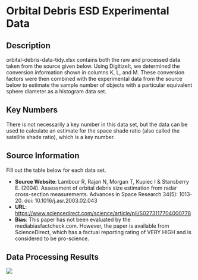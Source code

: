 
# Orbital Debris ESD Experimental Data 

## Description 

orbital-debris-data-tidy.xlsx contains both the raw and processed data taken from the source given below. Using DigitizeIt, we determined the conversion information shown in columns K, L, and M. These conversion factors were then combined with the experimental data from the source below to estimate the sample number of objects with a particular equivalent sphere diameter as a histogram data set. 

## Key Numbers

There is not necessarily a key number in this data set, but the data can be used to calculate an estimate for the space shade ratio (also called the satellite shade ratio), which is a key number.

## Source Information
Fill out the table below for each data set. 

* **Source Website**: Lambour R, Rajan N, Morgan T, Kupiec I & Stansberry E. (2004). Assessment of orbital debris size estimation from
radar cross-section measurements. Advances in Space Research 34(5): 1013-20. doi: 10.1016/j.asr.2003.02.043
* **URL**: https://www.sciencedirect.com/science/article/pii/S0273117704000778 
* **Bias**: This paper has not been evaluated by the mediabiasfactcheck.com. However, the paper is available from ScienceDirect, which has a factual reporting rating of VERY HIGH and is considered to be pro-science.

## Data Processing Results

![](media/space-shade-ratio.png) 
